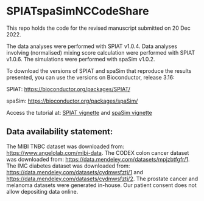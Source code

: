 # SPIATspaSimNCCodeShare

This repo holds the code for the revised manuscript submitted on 20 Dec 2022.

The data analyses were performed with SPIAT v1.0.4. Data analyses involving (normalised) mixing score calculation were performed with SPIAT v1.0.6. The simulations were performed with spaSim v1.0.2.

To download the versions of SPIAT and spaSim that reproduce the results presented, you can use the versions on Bioconductor, release 3.16:

SPIAT: https://bioconductor.org/packages/SPIAT/

spaSim: https://bioconductor.org/packages/spaSim/


Access the tutorial at: [SPIAT vignette](https://trigosteam.github.io/SPIAT/articles/SPIAT.html) and [spaSim vignette](https://trigosteam.github.io/spaSim/)

## Data availability statement:

The MIBI TNBC dataset was downloaded from: https://www.angelolab.com/mibi-data. The CODEX colon cancer dataset was downloaded from: https://data.mendeley.com/datasets/mpjzbtfgfr/1.  The IMC diabetes dataset was downloaded from: https://data.mendeley.com/datasets/cydmwsfztj/1 and https://data.mendeley.com/datasets/cydmwsfztj/2. The prostate cancer and melanoma datasets were generated in-house. Our patient consent does not allow depositing data online.
